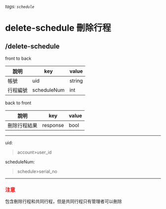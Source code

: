 ###### tags: `schedule`
# delete-schedule 刪除行程
## /delete-schedule
front to back

| 說明     | key         | value  |
| -------- | ----------- | ------ |
| 帳號     | uid          | string |
| 行程編號 | scheduleNum | int    |

back to front

| 說明         | key      | value |
| ------------ | -------- | ----- |
| 刪除行程結果 | response | bool  |

---
uid:
 >account>user_id

scheduleNum:
 >schedule>serial_no

---
### <font color=red> **注意**  </font>
包含刪除行程和共同行程，但是共同行程只有管理者可以刪除